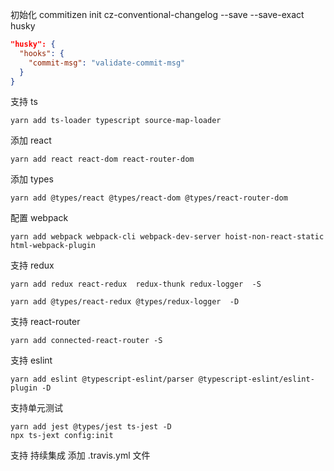 ﻿初始化
commitizen init cz-conventional-changelog --save --save-exact
husky
```json
"husky": {
  "hooks": {
    "commit-msg": "validate-commit-msg"
  }
}
```

支持 ts

```shell
yarn add ts-loader typescript source-map-loader
```

添加 react

```shell
yarn add react react-dom react-router-dom
```

添加 types
```shell
yarn add @types/react @types/react-dom @types/react-router-dom
```

配置 webpack

```shell
yarn add webpack webpack-cli webpack-dev-server hoist-non-react-static html-webpack-plugin 
```
支持 redux

```shell
yarn add redux react-redux  redux-thunk redux-logger  -S

```
```shell
yarn add @types/react-redux @types/redux-logger  -D

```

支持 react-router

```shell
yarn add connected-react-router -S
```

支持 eslint

```shell
yarn add eslint @typescript-eslint/parser @typescript-eslint/eslint-plugin -D
```
支持单元测试
```shell
yarn add jest @types/jest ts-jest -D  
npx ts-jext config:init
```
支持 持续集成
添加 .travis.yml 文件
